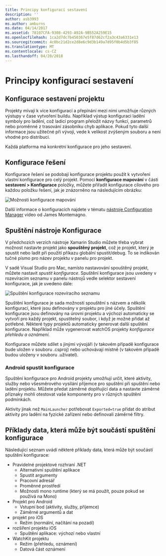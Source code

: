 ```yaml
---
title: Principy konfigurací sestavení
description: ''
author: asb3993
ms.author: amburns
ms.date: 04/14/2017
ms.assetid: 78107CFA-9308-4293-A92A-9B552A259E15
ms.openlocfilehash: 1ca2d7dc7b450367e5f87d62cf2a3c43a6331e13
ms.sourcegitcommit: 4c0bc21d2ce2d8e6c9d3b149a7d95f0b4d5b3f85
ms.translationtype: MT
ms.contentlocale: cs-CZ
ms.lasthandoff: 04/20/2018
---
```

# <a name="understanding-build-configurations"></a>Principy konfigurací sestavení

## <a name="project-build-configurations"></a>Konfigurace sestavení projektu 

Projekty mívají k více konfigurací a přepínání mezi nimi umožňuje různých výstupy v čase vytvoření buildu. Například výstup konfiguraci ladění symboly pro ladění, což ladicí program přeložit názvy funkcí, parametrů nebo proměnné z trasování zásobníku chyb aplikace. Pokud tyto další informace jsou užitečné při vývoji, vede k velikost zvýšeným souboru a není vhodné pro distribuci.

Každá platforma má konkrétní konfigurace pro jeho sestavení. 

## <a name="solution-configurations"></a>Konfigurace řešení

Konfigurace řešení se podobají konfigurace projektu použít k vytvoření vlastní konfigurace pro celý projekt. Pomocí **konfigurace mapování** v části **sestavení > Konfigurace** položky, můžete přiřadit konfigurace cílového pro každou položku řešení, jak je znázorněno na následujícím obrázku:


 ![Možnosti konfigurace mapování](media/projects-and-solutions-image3.png)

Další informace o konfiguracích najdete v tématu [nástroje Configuration Manager](https://www.youtube.com/watch?v=tjSdkqYh5Vg) video od James Montemagno.

## <a name="run-configuration"></a>Spuštění nástroje Konfigurace

V předchozích verzích nástroje Xamarin Studio můžete třeba vybrat možnost nastavte projekt jako **spouštěný projekt**, což je projekt, který je spustit nebo ladit při použití příkazu globální spustit/debug. To se indikován tučné písmo pro název projektu v panelu pro projekt.

V sadě Visual Studio pro Mac, namísto nastavování spouštěný projekt, můžete nastavit _spustit konfigurace_. Spuštění konfigurace jsou uvedeny v rozevíracím seznamu v panelu nástrojů vedle selektor sestavení konfigurace, jak je uvedeno dále:

 ![Spuštění konfigurace rozevíracího seznamu](media/projects-and-solutions-image8.png)

Spuštění konfigurace je sada možností spouštění s názvem a několik konfigurací, které jsou definovány v projektu pro jiné účely. Spuštění konfigurace jsou definovány na úrovni projektu a výchozí automaticky se vytvoří pro každý projekt, spustitelný soubor, i když je možné přidat až potřebné. Některé typy projektů automaticky generovat další spuštění konfigurace. Například může vygenerovat watchOS projekty _konfigurace přehledu a oznámení._ 
 
Konfigurace můžete sdílet s jinými vývojáři (v takovém případě konfigurace bude uložen v souboru .csproj) nebo uchovávají místně (v takovém případě budou uloženy v souboru .uživatel).

### <a name="android-run-configurations"></a>Android spustit konfigurace
 
Spuštění konfigurace pro Android projekty umožňují určit, které aktivity, služby nebo všesměrového vysílání příjemce pro spuštění při spuštění nebo ladění projektu. Můžete předat záměrné doplňující data a nastavte záměrné příznaky mohli otestovat vaše komponenty pro v různých spuštění podmínkách.

Aktivity jinak než `MainLauncher` potřebovat `Exported=true` přidat do atribut aktivity pro ladění na fyzické zařízení nebo definovali záměrné filtry.

## <a name="examples-of-data-that-might-be-included-in-run-configurations"></a>Příklady data, která může být součástí spuštění konfigurace

Následující seznam uvádí některé příklady data, která může být součástí spuštění konfigurace:

* Pravidelné projektové rozhraní .NET
    * Alternativní spuštění aplikace
    * Spustit argumenty
    * Pracovní adresář
    * Proměnné prostředí
    * Možnosti mono runtime (který se má použít, pouze pokud se používá na Mono)
* Projekt pro Android
    * Vstupní bod (aktivity, služby, příjemce)
    * Záměrné argumentů a dat
* projekt pro iOS
    * Režim (normální, načítání na pozadí)
* rozšíření projektu iOS
    * Spuštění aplikace: výchozí nebo vlastní
* WatchKit projektu
    * Režim (přehledu, oznámení)
    * Datová část oznámení
